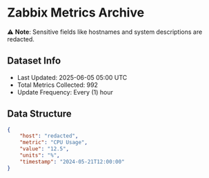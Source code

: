 # Zabbix Metrics Archive

⚠️ **Note**: Sensitive fields like hostnames and system descriptions are redacted.

## Dataset Info
- Last Updated: 2025-06-05 05:00 UTC
- Total Metrics Collected: 992
- Update Frequency: Every (1) hour

## Data Structure
```json
{
    "host": "redacted",
    "metric": "CPU Usage",
    "value": "12.5",
    "units": "%",
    "timestamp": "2024-05-21T12:00:00"
}
```
